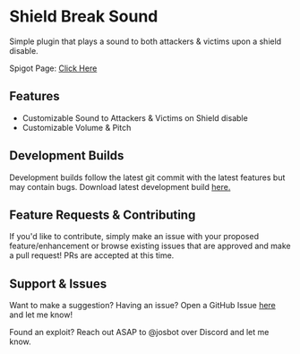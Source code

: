 # Shield Break Sound
Simple plugin that plays a sound to both attackers & victims upon a shield disable.

Spigot Page: [Click Here](https://www.spigotmc.org/resources/%EF%B8%8Fshield-break-noise-shield-break-sound-%EF%B8%8F-free-open-source.102234/)

## Features
- Customizable Sound to Attackers & Victims on Shield disable
- Customizable Volume & Pitch

## Development Builds
Development builds follow the latest git commit with the latest features but may contain bugs. Download latest development build [here.](https://github.com/JosTheDude/shield-break-sound/workflows/maven/main/artifact.zip)

## Feature Requests & Contributing
If you'd like to contribute, simply make an issue with your proposed feature/enhancement or browse existing issues that are approved and make a pull request! PRs are accepted at this time.

## Support & Issues
Want to make a suggestion? Having an issue? Open a GitHub Issue [here](https://github.com/JosTheDude/shield-break-sound/issues) and let me know!

Found an exploit? Reach out ASAP to @josbot over Discord and let me know.
